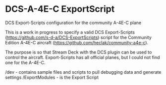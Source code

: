 # DCS-A-4E-C ExportScript
DCS Export-Scripts configuration for the community A-4E-C plane

This is a work in progress to specify a valid DCS Export-Scripts (https://github.com/s-d-a/DCS-ExportScripts) script for the Community Edition A-4E-C aircraft (https://github.com/heclak/community-a4e-c).

The purpose is so that Stream Deck with the DCS plugin can be used to control the aircraft. Export-Scripts has all official planes, but I could not find one for the A-4E-C.


/dev - contains sample files and scripts to pull debugging data and generate settings
/ExportModules - is the Export Script
